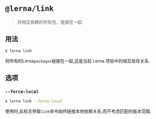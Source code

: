 # `@lerna/link`

> 将相互依赖的所有包，链接在一起

## 用法

```sh
$ lerna link
```

将所有的Lerna`packages`链接在一起,这是当前 Lerna 项目中的相互依存关系.

## 选项

### `--force-local`

```sh
$ lerna link --force-local
```

使用时,此标志导致`link`命令始终链接本地依赖关系,而不考虑匹配的版本范围.
